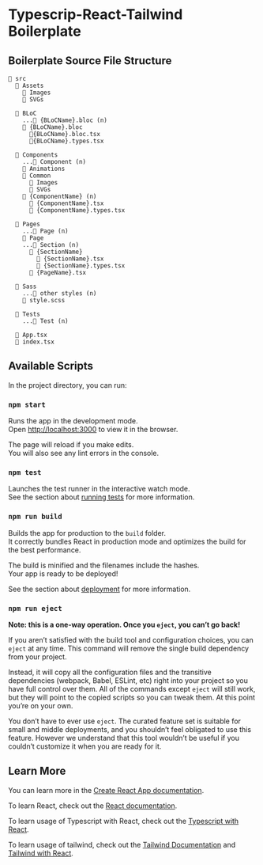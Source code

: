 # Typescrip-React-Tailwind Boilerplate

## Boilerplate Source File Structure

```
📂 src
  📂 Assets
    📁 Images
    📁 SVGs

  📂 BLoC
    ...📁 {BLoCName}.bloc (n)
    📂 {BLoCName}.bloc
      📄{BLoCName}.bloc.tsx
      📄{BLoCName}.types.tsx

  📂 Components
    ...📁 Component (n)
    📁 Animations
    📂 Common
      📁 Images
      📁 SVGs
    📂 {ComponentName} (n)
      📄 {ComponentName}.tsx
      📄 {ComponentName}.types.tsx

  📂 Pages
    ...📁 Page (n)
    📂 Page
    ...📁 Section (n)
      📂 {SectionName}
        📄 {SectionName}.tsx
        📄 {SectionName}.types.tsx
      📄 {PageName}.tsx

  📂 Sass
    ...📁 other styles (n)
    📄 style.scss

  📂 Tests
    ...📁 Test (n)

  📄 App.tsx
  📄 index.tsx

```

## Available Scripts

In the project directory, you can run:

### `npm start`

Runs the app in the development mode.\
Open [http://localhost:3000](http://localhost:3000) to view it in the browser.

The page will reload if you make edits.\
You will also see any lint errors in the console.

### `npm test`

Launches the test runner in the interactive watch mode.\
See the section about [running tests](https://facebook.github.io/create-react-app/docs/running-tests) for more information.

### `npm run build`

Builds the app for production to the `build` folder.\
It correctly bundles React in production mode and optimizes the build for the best performance.

The build is minified and the filenames include the hashes.\
Your app is ready to be deployed!

See the section about [deployment](https://facebook.github.io/create-react-app/docs/deployment) for more information.

### `npm run eject`

**Note: this is a one-way operation. Once you `eject`, you can’t go back!**

If you aren’t satisfied with the build tool and configuration choices, you can `eject` at any time. This command will remove the single build dependency from your project.

Instead, it will copy all the configuration files and the transitive dependencies (webpack, Babel, ESLint, etc) right into your project so you have full control over them. All of the commands except `eject` will still work, but they will point to the copied scripts so you can tweak them. At this point you’re on your own.

You don’t have to ever use `eject`. The curated feature set is suitable for small and middle deployments, and you shouldn’t feel obligated to use this feature. However we understand that this tool wouldn’t be useful if you couldn’t customize it when you are ready for it.

## Learn More

You can learn more in the [Create React App documentation](https://facebook.github.io/create-react-app/docs/getting-started).

To learn React, check out the [React documentation](https://reactjs.org/).

To learn usage of Typescript with React, check out the [Typescript with React](https://www.typescriptlang.org/docs/handbook/react.html).

To learn usage of tailwind, check out the [Tailwind Documentation](https://tailwindcss.com/docs/installation) and [Tailwind with React](https://tailwindcss.com/docs/guides/create-react-app).
